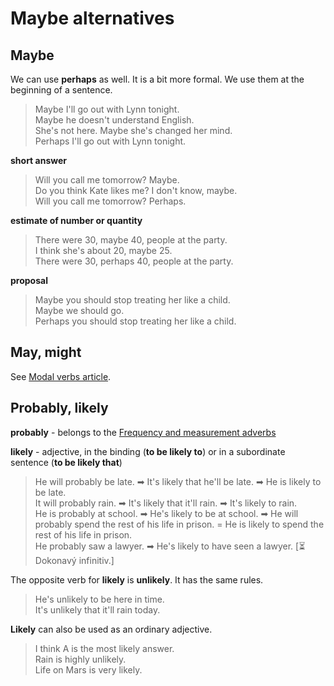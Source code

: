 # Maybe alternatives

## Maybe

We can use **perhaps** as well. It is a bit more formal. We use them at the beginning of a sentence.

> Maybe I'll go out with Lynn tonight. <br/>
> Maybe he doesn't understand English. <br/>
> She's not here. Maybe she's changed her mind. <br/>
> Perhaps I'll go out with Lynn tonight. <br/>

**short answer**
> Will you call me tomorrow? Maybe. <br/>
> Do you think Kate likes me? I don't know, maybe. <br/>
> Will you call me tomorrow? Perhaps. <br/>

**estimate of number or quantity**
> There were 30, maybe 40, people at the party. <br/>
> I think she's about 20, maybe 25. <br/>
> There were 30, perhaps 40, people at the party. <br/>

**proposal**
> Maybe you should stop treating her like a child. <br/>
> Maybe we should go. <br/>
> Perhaps you should stop treating her like a child. <br/>

## May, might

See [Modal verbs article](modal-verbs.md#may--might--could).

## Probably, likely

**probably** - belongs to the [Frequency and measurement adverbs](/topics/sentence-structure/word-order.md#adverbs)

**likely** - adjective, in the binding (**to be likely to**) or in a subordinate sentence (**to be likely that**)

> He will probably be late. ➡ It's likely that he'll be late. ➡ He is likely to be late. <br/>
> It will probably rain. ➡ It's likely that it'll rain. ➡ It's likely to rain. <br/>
> He is probably at school. ➡ He's likely to be at school. ➡ He will probably spend the rest of his life in prison. = He
> is likely to spend the rest of his life in prison. <br/>
> He probably saw a lawyer. ➡ He's likely to have seen a lawyer. [⏳ Dokonavý infinitiv.]

The opposite verb for **likely** is **unlikely**. It has the same rules.

> He's unlikely to be here in time. <br/>
> It's unlikely that it'll rain today. <br/>

**Likely** can also be used as an ordinary adjective.

> I think A is the most likely answer. <br/>
> Rain is highly unlikely. <br/>
> Life on Mars is very likely. <br/>


